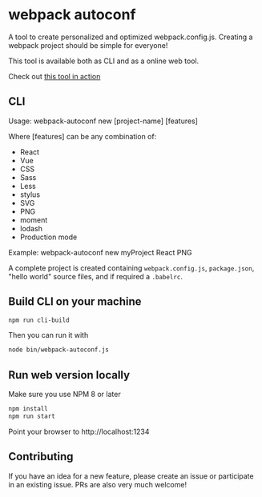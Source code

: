 # webpack autoconf

A tool to create personalized and optimized webpack.config.js. Creating a webpack project should be simple for everyone!

This tool is available both as CLI and as a online web tool.

Check out [this tool in action](https://webpack.jakoblind.no)

## CLI

Usage: webpack-autoconf new [project-name] [features]

Where [features] can be any combination of:
  - React
  - Vue
  - CSS
  - Sass
  - Less
  - stylus
  - SVG
  - PNG
  - moment
  - lodash
  - Production mode

Example: webpack-autoconf new myProject React PNG

A complete project is created containing `webpack.config.js`, `package.json`, "hello world" source files, and if required a `.babelrc`.

## Build CLI on your machine

```sh
npm run cli-build
```

Then you can run it with

```sh
node bin/webpack-autoconf.js
```

## Run web version locally

Make sure you use NPM 8 or later

```sh
npm install
npm run start
```

Point your browser to http://localhost:1234

## Contributing

If you have an idea for a new feature, please create an issue or participate in an existing issue. PRs are also very much welcome!
